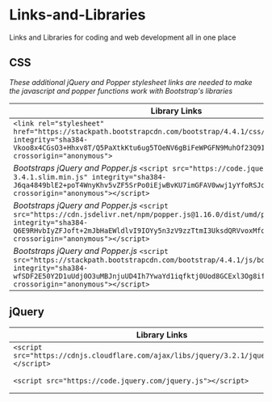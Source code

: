 # Links-and-Libraries
Links and Libraries for coding and web development all in one place


## CSS

*These additional jQuery and Popper stylesheet links are needed to make the javascript and popper functions work with Bootstrap's libraries*

| Library Links  | Source Links and Notes|
| --- | --- |
| `<link rel="stylesheet" href="https://stackpath.bootstrapcdn.com/bootstrap/4.4.1/css/bootstrap.min.css" integrity="sha384-Vkoo8x4CGsO3+Hhxv8T/Q5PaXtkKtu6ug5TOeNV6gBiFeWPGFN9MuhOf23Q9Ifjh" crossorigin="anonymous">` | https://getbootstrap.com/docs/4.4/getting-started/introduction/ |
| *Bootstraps jQuery and Popper.js* `<script src="https://code.jquery.com/jquery-3.4.1.slim.min.js" integrity="sha384-J6qa4849blE2+poT4WnyKhv5vZF5SrPo0iEjwBvKU7imGFAV0wwj1yYfoRSJoZ+n" crossorigin="anonymous"></script>` | |
| *Bootstraps jQuery and Popper.js* `<script src="https://cdn.jsdelivr.net/npm/popper.js@1.16.0/dist/umd/popper.min.js" integrity="sha384-Q6E9RHvbIyZFJoft+2mJbHaEWldlvI9IOYy5n3zV9zzTtmI3UksdQRVvoxMfooAo" crossorigin="anonymous"></script>` |  |
| *Bootstraps jQuery and Popper.js* `<script src="https://stackpath.bootstrapcdn.com/bootstrap/4.4.1/js/bootstrap.min.js" integrity="sha384-wfSDF2E50Y2D1uUdj0O3uMBJnjuUD4Ih7YwaYd1iqfktj0Uod8GCExl3Og8ifwB6" crossorigin="anonymous"></script>`|  |

## jQuery

| Library Links  | Source Links and Notes|
| --- | --- |
| `<script src="https://cdnjs.cloudflare.com/ajax/libs/jquery/3.2.1/jquery.min.js"></script>` | https://cdnjs.com/libraries/jquery |
| `<script src="https://code.jquery.com/jquery.js"></script>` | *This particular code goes at the bottom of the body tag* |
